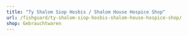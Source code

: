 ```yaml
---
title: "Ty Shalom Siop Hosbis / Shalom House Hospice Shop"
url: /fishguard/ty-shalom-siop-hosbis-shalom-house-hospice-shop/
shop: Gebrauchtwaren
---
```

